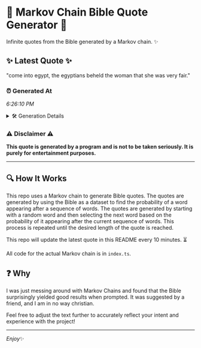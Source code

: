 # 📖 Markov Chain Bible Quote Generator 📖

Infinite quotes from the Bible generated by a Markov chain. ✨

## ✨ Latest Quote ✨
"come into egypt, the egyptians beheld the woman that she was very fair."

### ⏰ Generated At
*6:26:10 PM*

<details>
    <summary>🛠️ Generation Details</summary>
    <p>
        <strong>🌱 Seed:</strong> come<br>
        <strong>🔄 Iterations:</strong> 12<br>
        <strong>📜 Context History:</strong><br>[ come ]: into<br>[ come, into ]: egypt,<br>[ come, into, egypt, ]: the<br>[ come, into, egypt,, the ]: egyptians<br>[ come, into, egypt,, the, egyptians ]: beheld<br>[ come, into, egypt,, the, egyptians, beheld ]: the<br>[ into, egypt,, the, egyptians, beheld, the ]: woman<br>[ egypt,, the, egyptians, beheld, the, woman ]: that<br>[ the, egyptians, beheld, the, woman, that ]: she<br>[ egyptians, beheld, the, woman, that, she ]: was<br>[ beheld, the, woman, that, she, was ]: very<br>[ the, woman, that, she, was, very ]: fair.<br>
    </p>
</details>

### ⚠️ Disclaimer ⚠️
**This quote is generated by a program and is not to be taken seriously. It is purely for entertainment purposes.**

---

## 🔍 How It Works

This repo uses a Markov chain to generate Bible quotes. The quotes are generated by using the Bible as a dataset to find the probability of a word appearing after a sequence of words. The quotes are generated by starting with a random word and then selecting the next word based on the probability of it appearing after the current sequence of words. This process is repeated until the desired length of the quote is reached.

This repo will update the latest quote in this README every 10 minutes. ⏳

All code for the actual Markov chain is in `index.ts`.

## ❓ Why

I was just messing around with Markov Chains and found that the Bible surprisingly yielded good results when prompted. 
It was suggested by a friend, and I am in no way christian.

Feel free to adjust the text further to accurately reflect your intent and experience with the project!

---

*Enjoy*✨
